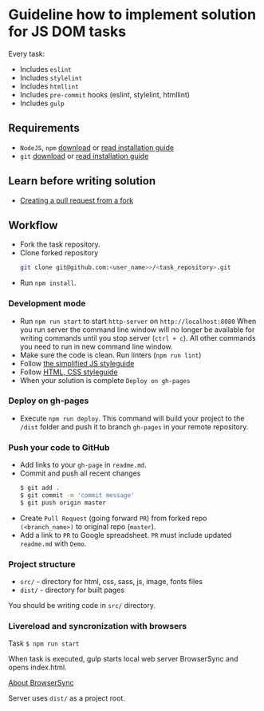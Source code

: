 # Guideline how to implement solution for JS DOM tasks

Every task:
- Includes `eslint`
- Includes `stylelint`
- Includes `htmllint`
- Includes `pre-commit` hooks (eslint, stylelint, htmllint)
- Includes `gulp`

## Requirements

- `NodeJS`, `npm` [download](https://nodejs.org/en/) or [read installation guide](https://nodejs.org/en/download/package-manager/)
- `git` [download](https://git-scm.com/downloads) or [read installation guide](https://git-scm.com/book/en/v2/Getting-Started-Installing-Git)

## Learn before writing solution

- [Creating a pull request from a fork](https://help.github.com/en/articles/creating-a-pull-request-from-a-fork)

## Workflow

- Fork the task repository.
- Clone forked repository 
    ```bash
    git clone git@github.com:<user_name>>/<task_repository>.git
    ```
- Run `npm install`.

### Development mode 

- Run `npm run start` to start `http-server` on `http://localhost:8080`
    When you run server the command line window will no longer be available for 
    writing commands until you stop server (`ctrl + c`). All other commands you 
    need to run in new command line window.
- Make sure the code is clean. Run linters (`npm run lint`)
- Follow [the simplified JS styleguide](https://mate-academy.github.io/style-guides/javascript.html)
- Follow [HTML, CSS styleguide](https://mate-academy.github.io/style-guides/htmlcss.html)
- When your solution is complete `Deploy on gh-pages`

### Deploy on gh-pages

- Execute `npm run deploy`. This command will build your project to the 
`/dist` folder and push it to branch `gh-pages` in your remote repository. 

### Push your code to GitHub

- Add links to your `gh-page` in `readme.md`.
- Commit and push all recent changes
  ```bash
  $ git add .
  $ git commit -m 'commit message'
  $ git push origin master
  ```
- Create `Pull Request` (going forward `PR`) from forked repo `(<branch_name>)` to original repo (`master`).
- Add a link to `PR` to Google spreadsheet. `PR` must include updated `readme.md` with `Demo`.

### Project structure

- `src/` - directory for html, css, sass, js, image, fonts files
- `dist/` - directory for built pages

You should be writing code in `src/` directory.

### Livereload and syncronization with browsers

Task `$ npm run start`

When task is executed, gulp starts local web server BrowserSync and opens index.html.  

[About BrowserSync](http://www.browsersync.io/)  

Server uses `dist/` as a project root.

